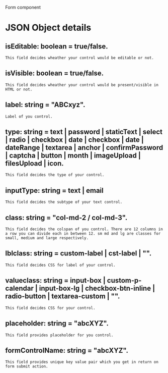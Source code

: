 Form component

# JSON Object details

##  isEditable: boolean = true/false.
    This field decides wheather your control would be editable or not.
##  isVisible: boolean = true/false.
    This field decides wheather your control would be present/visible in HTML or not.
##   label: string = "ABCxyz".
    Label of you control.
##  type: string = text | password | staticText | select | radio | checkbox | date | checkbox | date | dateRange | textarea | anchor | confirmPassword | captcha | button | month | imageUpload | filesUpload | icon.  
    This field decides the type of your control.
##  inputType: string = text | email
    This field decides the subtype of your text control.
##   class: string = "col-md-2 / col-md-3".
    This field decides the colspan of you control. There are 12 columns in a row you can divide each in between 12. sm md and lg are classes for small, medium and large respectively.
##   lblclass:  string = custom-label | cst-label | "".
    This field decides CSS for label of your control.
##   valueclass:  string = input-box | custom-p-calendar | input-box-lg | checkbox-btn-inline | radio-button | textarea-custom | "".
    This field decides CSS for your control.
##   placeholder:  string = "abcXYZ".
    This field provides placeholder for you control.
##   formControlName:  string = "abcXYZ".
    This field provides unique key value pair which you get in return on form submit action.

